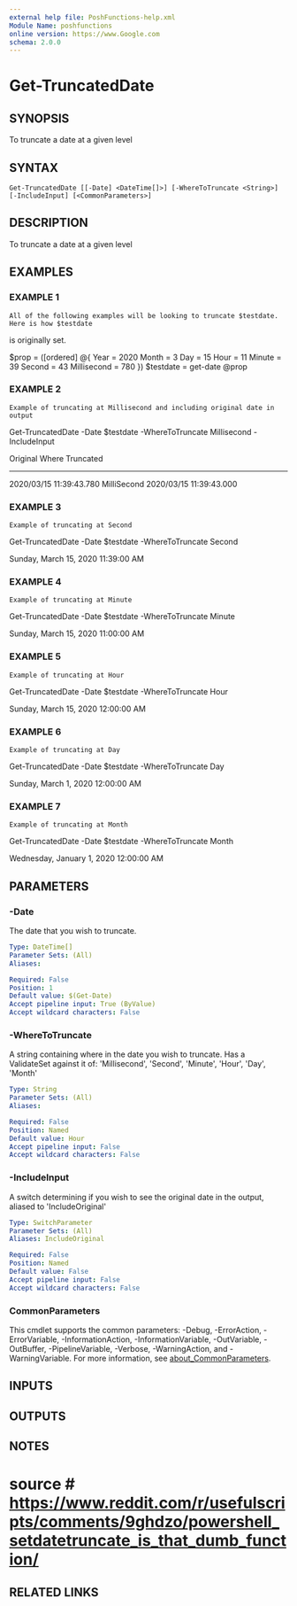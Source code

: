 ```yaml
---
external help file: PoshFunctions-help.xml
Module Name: poshfunctions
online version: https://www.Google.com
schema: 2.0.0
---
```


# Get-TruncatedDate

## SYNOPSIS
To truncate a date at a given level

## SYNTAX

```
Get-TruncatedDate [[-Date] <DateTime[]>] [-WhereToTruncate <String>] [-IncludeInput] [<CommonParameters>]
```

## DESCRIPTION
To truncate a date at a given level

## EXAMPLES

### EXAMPLE 1
```
All of the following examples will be looking to truncate $testdate. Here is how $testdate
```

is originally set.

$prop = (\[ordered\] @{
    Year = 2020
    Month = 3
    Day = 15
    Hour = 11
    Minute = 39
    Second = 43
    Millisecond = 780
})
$testdate = get-date @prop

### EXAMPLE 2
```
Example of truncating at Millisecond and including original date in output
```

Get-TruncatedDate -Date $testdate -WhereToTruncate Millisecond -IncludeInput

Original                Where       Truncated
--------                -----       ---------
2020/03/15 11:39:43.780 MilliSecond 2020/03/15 11:39:43.000

### EXAMPLE 3
```
Example of truncating at Second
```

Get-TruncatedDate -Date $testdate -WhereToTruncate Second

Sunday, March 15, 2020 11:39:00 AM

### EXAMPLE 4
```
Example of truncating at Minute
```

Get-TruncatedDate -Date $testdate -WhereToTruncate Minute

Sunday, March 15, 2020 11:00:00 AM

### EXAMPLE 5
```
Example of truncating at Hour
```

Get-TruncatedDate -Date $testdate -WhereToTruncate Hour

Sunday, March 15, 2020 12:00:00 AM

### EXAMPLE 6
```
Example of truncating at Day
```

Get-TruncatedDate -Date $testdate -WhereToTruncate Day

Sunday, March 1, 2020 12:00:00 AM

### EXAMPLE 7
```
Example of truncating at Month
```

Get-TruncatedDate -Date $testdate -WhereToTruncate Month

Wednesday, January 1, 2020 12:00:00 AM

## PARAMETERS

### -Date
The date that you wish to truncate.

```yaml
Type: DateTime[]
Parameter Sets: (All)
Aliases:

Required: False
Position: 1
Default value: $(Get-Date)
Accept pipeline input: True (ByValue)
Accept wildcard characters: False
```

### -WhereToTruncate
A string containing where in the date you wish to truncate.
Has a ValidateSet
against it of: 'Millisecond', 'Second', 'Minute', 'Hour', 'Day', 'Month'

```yaml
Type: String
Parameter Sets: (All)
Aliases:

Required: False
Position: Named
Default value: Hour
Accept pipeline input: False
Accept wildcard characters: False
```

### -IncludeInput
A switch determining if you wish to see the original date in the output, aliased to 'IncludeOriginal'

```yaml
Type: SwitchParameter
Parameter Sets: (All)
Aliases: IncludeOriginal

Required: False
Position: Named
Default value: False
Accept pipeline input: False
Accept wildcard characters: False
```

### CommonParameters
This cmdlet supports the common parameters: -Debug, -ErrorAction, -ErrorVariable, -InformationAction, -InformationVariable, -OutVariable, -OutBuffer, -PipelineVariable, -Verbose, -WarningAction, and -WarningVariable. For more information, see [about_CommonParameters](http://go.microsoft.com/fwlink/?LinkID=113216).

## INPUTS

## OUTPUTS

## NOTES
# source   # https://www.reddit.com/r/usefulscripts/comments/9ghdzo/powershell_setdatetruncate_is_that_dumb_function/

## RELATED LINKS
